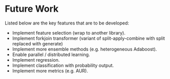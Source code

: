 # Future Work

Listed below are the key features that are to be developed:

- Implement feature selection (wrap to another library).
- Implement forkjoin transformer (variant of split-apply-combine with split
  replaced with generate)
- Implement more ensemble methods (e.g. heterogeneous Adaboost).
- Enable parallel / distributed learning.
- Implement regression.
- Implement classification with probability output.
- Implement more metrics (e.g. AUR).
